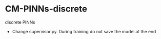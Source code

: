 # CM-PINNs-discrete
discrete PINNs 


* Change supervisor.py. During training do not save the model at the end
